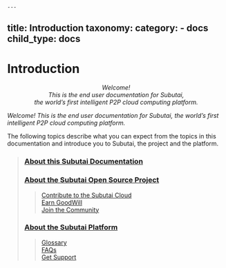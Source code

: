 	---
title: Introduction
taxonomy:
    category:
        - docs
child_type: docs
---

# Introduction

<p align="middle"><i>Welcome! <br> This is the end user documentation for Subutai, <br> the world’s first intelligent P2P cloud computing platform.</i></p>  

_Welcome! This is the end user documentation for Subutai, the world’s first intelligent P2P cloud computing platform._

The following topics describe what you can expect from the topics in this documentation and introduce you to Subutai, the project and the platform.

> ### [About this Subutai Documentation](https://github.com/subutai-io/documentation/wiki/About-this-Subutai-Documentation)
> ### [About the Subutai Open Source Project](https://github.com/subutai-io/documentation/wiki/About-the-Subutai-Open-Source-Project)
  >> [Contribute to the Subutai Cloud](https://github.com/subutai-io/documentation/wiki/About-the-Subutai-Open-Source-Project#-contribute-to-the-subutai-cloud)    
  >> [Earn GoodWill](https://github.com/subutai-io/documentation/wiki/About-the-Subutai-Open-Source-Project#-earn-goodwill)    
  >> [Join the Community](https://github.com/subutai-io/documentation/wiki/About-the-Subutai-Open-Source-Project#-join-the-community)    
> ### [About the Subutai Platform](https://github.com/subutai-io/documentation/wiki/About-the-Subutai-Platform)
  >> [Glossary](https://github.com/subutai-io/documentation/wiki/Glossary)    
  >> [FAQs](https://github.com/subutai-io/documentation/wiki/FAQs)    
  >> [Get Support](https://github.com/subutai-io/documentation/wiki/Get-Support)    



